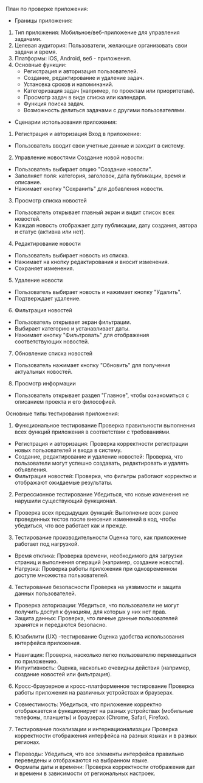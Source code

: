 План по проверке приложения:
- Границы приложения:
1. Тип приложения: Мобильное/веб-приложение для управления задачами.
2. Целевая аудитория: Пользователи, желающие организовать свои задачи и время.
3. Платформы: iOS, Android, веб - приложения.
4. Основные функции:
    - Регистрация и авторизация пользователей.
    - Создание, редактирование и удаление задач.
    - Установка сроков и напоминаний.
    - Категоризация задач (например, по проектам или приоритетам).
    - Просмотр задач в виде списка или календаря.
    - Функция поиска задач.
    - Возможность делиться задачами с другими пользователями.
- Сценарии использования приложения:
1. Регистрация и авторизация
Вход в приложение:
- Пользователь вводит свои учетные данные и заходит в систему.
2. Управление новостями
Создание новой новости:
- Пользователь выбирает опцию "Создание новости".
- Заполняет поля: категория, заголовок, дата публикации, время и описание.
- Нажимает кнопку "Сохранить" для добавления новости.
3. Просмотр списка новостей
- Пользователь открывает главный экран и видит список всех новостей.
- Каждая новость отображает дату публикации, дату создания, автора и статус (активна или нет).
4. Редактирование новости
- Пользователь выбирает новость из списка.
- Нажимает на кнопку редактирования и вносит изменения.
- Сохраняет изменения.
5. Удаление новости
- Пользователь выбирает новость и нажимает кнопку "Удалить".
- Подтверждает удаление.
6. Фильтрация новостей
- Пользователь открывает экран фильтрации.
- Выбирает категорию и устанавливает даты.
- Нажимает кнопку "Фильтровать" для отображения соответствующих новостей.
7. Обновление списка новостей
- Пользователь нажимает кнопку "Обновить" для получения актуальных новостей.
8. Просмотр информации
- Пользователь открывает раздел "Главное", чтобы ознакомиться с описанием проекта и его философией.

Основные типы тестирования приложения:
1. Функциональное тестирование
Проверка правильности выполнения всех функций приложения в соответствии с требованиями.

- Регистрация и авторизация: Проверка корректности регистрации новых пользователей и входа в систему.
- Создание, редактирование и удаление новостей: Проверка, что пользователи могут успешно создавать, редактировать и удалять объявления.
- Фильтрация новостей: Проверка, что фильтры работают корректно и отображают ожидаемые результаты.

2. Регрессионное тестирование
Убедиться, что новые изменения не нарушили существующий функционал.

- Проверка всех предыдущих функций: Выполнение всех ранее проведенных тестов после внесения изменений в код, чтобы убедиться, что все работает как и прежде.

3. Тестирование производительности
Оценка того, как приложение работает под нагрузкой.

- Время отклика: Проверка времени, необходимого для загрузки страниц и выполнения операций (например, создание новости).
- Нагрузка: Проверка работы приложения при одновременном доступе множества пользователей.

4. Тестирование безопасности
Проверка на уязвимости и защита данных пользователей.

- Проверка авторизации: Убедиться, что пользователи не могут получить доступ к функциям, для которых у них нет прав.
- Защита данных: Проверка, что личные данные пользователей хранятся и передаются безопасно.

5. Юзабилити (UX) -тестирование
Оценка удобства использования интерфейса приложения.

- Навигация: Проверка, насколько легко пользователю перемещаться по приложению.
- Интуитивность: Оценка, насколько очевидны действия (например, создание новостей или фильтрация).

6. Кросс-браузерное и кросс-платформенное тестирование
Проверка работы приложения на различных устройствах и браузерах.

- Совместимость: Убедиться, что приложение корректно отображается и функционирует на разных устройствах (мобильные телефоны, планшеты) и браузерах (Chrome, Safari, Firefox).

7. Тестирование локализации и интернационализации
Проверка корректности отображения интерфейса на разных языках и в разных регионах.

- Переводы: Убедиться, что все элементы интерфейса правильно переведены и отображаются на выбранном языке.
- Форматы даты и времени: Проверка корректности отображения дат и времени в зависимости от региональных настроек.